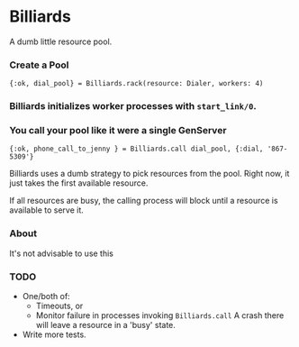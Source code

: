 Billiards
=========

A dumb little resource pool.

### Create a Pool

    {:ok, dial_pool} = Billiards.rack(resource: Dialer, workers: 4)

### Billiards initializes worker processes with `start_link/0`.
### You call your pool like it were a single GenServer
    
    {:ok, phone_call_to_jenny } = Billiards.call dial_pool, {:dial, '867-5309'}

Billiards uses a dumb strategy to pick resources from the pool. Right now, it just takes the
first available resource.

If all resources are busy, the calling process will block until a resource is available 
to serve it.

### About

It's not advisable to use this

### TODO

* One/both of:
  * Timeouts, or
  * Monitor failure in processes invoking `Billiards.call`
    A crash there will leave a resource in a 'busy' state.
* Write more tests.